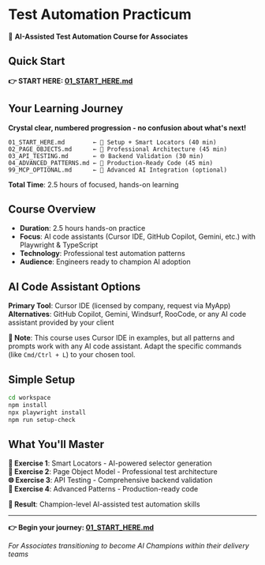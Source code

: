 # Test Automation Practicum

🚀 **AI-Assisted Test Automation Course for Associates**

## Quick Start

**👉 START HERE: [01_START_HERE.md](./01_START_HERE.md)**

## Your Learning Journey

**Crystal clear, numbered progression - no confusion about what's next!**

```
01_START_HERE.md        ← 🚀 Setup + Smart Locators (40 min)
02_PAGE_OBJECTS.md      ← 🔄 Professional Architecture (45 min)  
03_API_TESTING.md       ← 🌐 Backend Validation (30 min)
04_ADVANCED_PATTERNS.md ← 🔧 Production-Ready Code (45 min)
99_MCP_OPTIONAL.md      ← 🤖 Advanced AI Integration (optional)
```

**Total Time**: 2.5 hours of focused, hands-on learning

## Course Overview

- **Duration**: 2.5 hours hands-on practice
- **Focus**: AI code assistants (Cursor IDE, GitHub Copilot, Gemini, etc.) with Playwright & TypeScript
- **Technology**: Professional test automation patterns
- **Audience**: Engineers ready to champion AI adoption

## AI Code Assistant Options

**Primary Tool**: Cursor IDE (licensed by company, request via MyApp)  
**Alternatives**: GitHub Copilot, Gemini, Windsurf, RooCode, or any AI code assistant provided by your client

**📝 Note**: This course uses Cursor IDE in examples, but all patterns and prompts work with any AI code assistant. Adapt the specific commands (like `Cmd/Ctrl + L`) to your chosen tool.

## Simple Setup

```bash
cd workspace
npm install
npx playwright install
npm run setup-check
```

## What You'll Master

**🎯 Exercise 1**: Smart Locators - AI-powered selector generation  
**🔄 Exercise 2**: Page Object Model - Professional test architecture   
**🌐 Exercise 3**: API Testing - Comprehensive backend validation  
**🔧 Exercise 4**: Advanced Patterns - Production-ready code  

**🎉 Result**: Champion-level AI-assisted test automation skills

---

**👉 Begin your journey: [01_START_HERE.md](./01_START_HERE.md)**

*For Associates transitioning to become AI Champions within their delivery teams* 